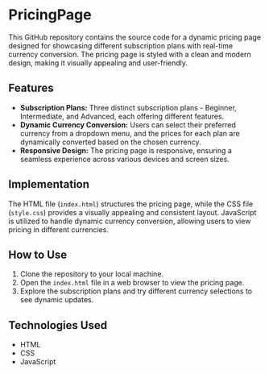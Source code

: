 # PricingPage

This GitHub repository contains the source code for a dynamic pricing page designed for showcasing different subscription plans with real-time currency conversion. The pricing page is styled with a clean and modern design, making it visually appealing and user-friendly.

## Features

- **Subscription Plans:** Three distinct subscription plans - Beginner, Intermediate, and Advanced, each offering different features.
- **Dynamic Currency Conversion:** Users can select their preferred currency from a dropdown menu, and the prices for each plan are dynamically converted based on the chosen currency.
- **Responsive Design:** The pricing page is responsive, ensuring a seamless experience across various devices and screen sizes.

## Implementation

The HTML file (`index.html`) structures the pricing page, while the CSS file (`style.css`) provides a visually appealing and consistent layout. JavaScript is utilized to handle dynamic currency conversion, allowing users to view pricing in different currencies.

## How to Use

1. Clone the repository to your local machine.
2. Open the `index.html` file in a web browser to view the pricing page.
3. Explore the subscription plans and try different currency selections to see dynamic updates.

## Technologies Used

- HTML
- CSS
- JavaScript


